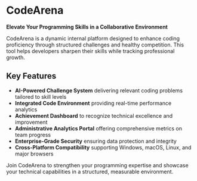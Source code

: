 # CodeArena

**Elevate Your Programming Skills in a Collaborative Environment**

CodeArena is a dynamic internal platform designed to enhance coding proficiency through structured challenges and healthy competition. This tool helps developers sharpen their skills while tracking professional growth.

## Key Features

- **AI-Powered Challenge System** delivering relevant coding problems tailored to skill levels
- **Integrated Code Environment** providing real-time performance analytics
- **Achievement Dashboard** to recognize technical excellence and improvement
- **Administrative Analytics Portal** offering comprehensive metrics on team progress
- **Enterprise-Grade Security** ensuring data protection and integrity
- **Cross-Platform Compatibility** supporting Windows, macOS, Linux, and major browsers

Join CodeArena to strengthen your programming expertise and showcase your technical capabilities in a structured, measurable environment.
